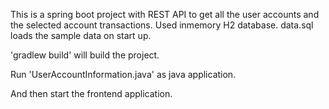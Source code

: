 This is a spring boot project with REST API to get all the user accounts and the selected account transactions.
Used inmemory H2 database. data.sql loads the sample data on start up.

'gradlew build' will build the project.

Run 'UserAccountInformation.java' as java application.

And then start the frontend application.
